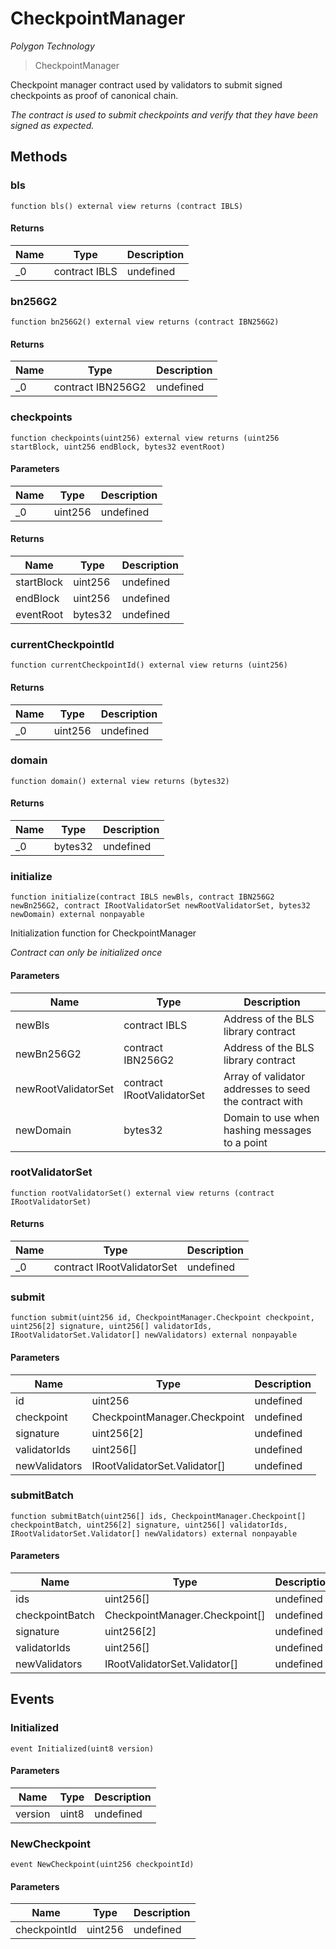 # CheckpointManager

_Polygon Technology_

> CheckpointManager

Checkpoint manager contract used by validators to submit signed checkpoints as proof of canonical chain.

_The contract is used to submit checkpoints and verify that they have been signed as expected._

## Methods

### bls

```solidity
function bls() external view returns (contract IBLS)
```

#### Returns

| Name | Type          | Description |
| ---- | ------------- | ----------- |
| \_0  | contract IBLS | undefined   |

### bn256G2

```solidity
function bn256G2() external view returns (contract IBN256G2)
```

#### Returns

| Name | Type              | Description |
| ---- | ----------------- | ----------- |
| \_0  | contract IBN256G2 | undefined   |

### checkpoints

```solidity
function checkpoints(uint256) external view returns (uint256 startBlock, uint256 endBlock, bytes32 eventRoot)
```

#### Parameters

| Name | Type    | Description |
| ---- | ------- | ----------- |
| \_0  | uint256 | undefined   |

#### Returns

| Name       | Type    | Description |
| ---------- | ------- | ----------- |
| startBlock | uint256 | undefined   |
| endBlock   | uint256 | undefined   |
| eventRoot  | bytes32 | undefined   |

### currentCheckpointId

```solidity
function currentCheckpointId() external view returns (uint256)
```

#### Returns

| Name | Type    | Description |
| ---- | ------- | ----------- |
| \_0  | uint256 | undefined   |

### domain

```solidity
function domain() external view returns (bytes32)
```

#### Returns

| Name | Type    | Description |
| ---- | ------- | ----------- |
| \_0  | bytes32 | undefined   |

### initialize

```solidity
function initialize(contract IBLS newBls, contract IBN256G2 newBn256G2, contract IRootValidatorSet newRootValidatorSet, bytes32 newDomain) external nonpayable
```

Initialization function for CheckpointManager

_Contract can only be initialized once_

#### Parameters

| Name                | Type                       | Description                                            |
| ------------------- | -------------------------- | ------------------------------------------------------ |
| newBls              | contract IBLS              | Address of the BLS library contract                    |
| newBn256G2          | contract IBN256G2          | Address of the BLS library contract                    |
| newRootValidatorSet | contract IRootValidatorSet | Array of validator addresses to seed the contract with |
| newDomain           | bytes32                    | Domain to use when hashing messages to a point         |

### rootValidatorSet

```solidity
function rootValidatorSet() external view returns (contract IRootValidatorSet)
```

#### Returns

| Name | Type                       | Description |
| ---- | -------------------------- | ----------- |
| \_0  | contract IRootValidatorSet | undefined   |

### submit

```solidity
function submit(uint256 id, CheckpointManager.Checkpoint checkpoint, uint256[2] signature, uint256[] validatorIds, IRootValidatorSet.Validator[] newValidators) external nonpayable
```

#### Parameters

| Name          | Type                          | Description |
| ------------- | ----------------------------- | ----------- |
| id            | uint256                       | undefined   |
| checkpoint    | CheckpointManager.Checkpoint  | undefined   |
| signature     | uint256[2]                    | undefined   |
| validatorIds  | uint256[]                     | undefined   |
| newValidators | IRootValidatorSet.Validator[] | undefined   |

### submitBatch

```solidity
function submitBatch(uint256[] ids, CheckpointManager.Checkpoint[] checkpointBatch, uint256[2] signature, uint256[] validatorIds, IRootValidatorSet.Validator[] newValidators) external nonpayable
```

#### Parameters

| Name            | Type                           | Description |
| --------------- | ------------------------------ | ----------- |
| ids             | uint256[]                      | undefined   |
| checkpointBatch | CheckpointManager.Checkpoint[] | undefined   |
| signature       | uint256[2]                     | undefined   |
| validatorIds    | uint256[]                      | undefined   |
| newValidators   | IRootValidatorSet.Validator[]  | undefined   |

## Events

### Initialized

```solidity
event Initialized(uint8 version)
```

#### Parameters

| Name    | Type  | Description |
| ------- | ----- | ----------- |
| version | uint8 | undefined   |

### NewCheckpoint

```solidity
event NewCheckpoint(uint256 checkpointId)
```

#### Parameters

| Name         | Type    | Description |
| ------------ | ------- | ----------- |
| checkpointId | uint256 | undefined   |
